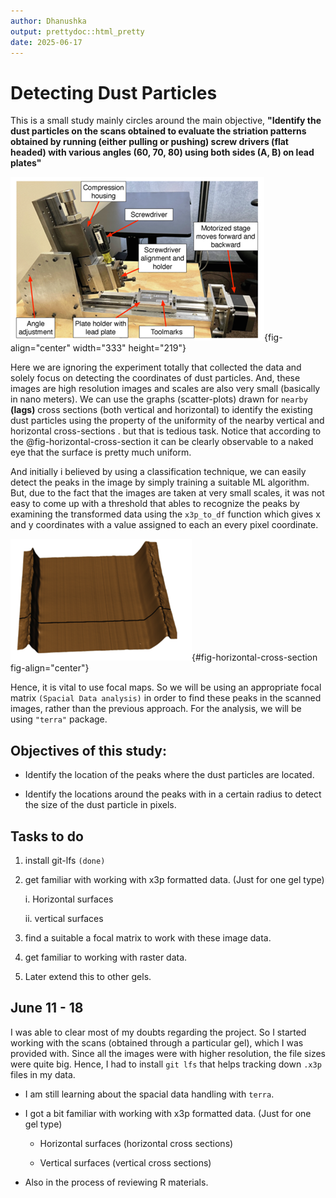 ```yaml
---
author: Dhanushka
output: prettydoc::html_pretty
date: 2025-06-17
---
```


# Detecting Dust Particles

This is a small study mainly circles around the main objective, **"Identify the dust particles on the scans obtained to evaluate the striation patterns obtained by running (either pulling or pushing) screw drivers (flat headed) with various angles (60, 70, 80) using both sides (A, B) on lead plates"**

![Experimental setup](setup.png){fig-align="center" width="333" height="219"}

Here we are ignoring the experiment totally that collected the data and solely focus on detecting the coordinates of dust particles. And, these images are high resolution images and scales are also very small (basically in nano meters). We can use the graphs (scatter-plots) drawn for `nearby` **(lags)** cross sections (both vertical and horizontal) to identify the existing dust particles using the property of the uniformity of the nearby vertical and horizontal cross-sections . but that is tedious task. Notice that according to the @fig-horizontal-cross-section it can be clearly observable to a naked eye that the surface is pretty much uniform.

And initially i believed by using a classification technique, we can easily detect the peaks in the image by simply training a suitable ML algorithm. But, due to the fact that the images are taken at very small scales, it was not easy to come up with a threshold that ables to recognize the peaks by examining the transformed data using the `x3p_to_df` function which gives x and y coordinates with a value assigned to each an every pixel coordinate.

![A horizontal cross section of a scan](images/clipboard-567757959.png){#fig-horizontal-cross-section fig-align="center"}

Hence, it is vital to use focal maps. So we will be using an appropriate focal matrix `(Spacial Data analysis)` in order to find these peaks in the scanned images, rather than the previous approach. For the analysis, we will be using `"terra"` package.

## Objectives of this study:

-   Identify the location of the peaks where the dust particles are located.

-   Identify the locations around the peaks with in a certain radius to detect the size of the dust particle in pixels.

## Tasks to do

1.  install git-lfs `(done)`

2.  get familiar with working with x3p formatted data. (Just for one gel type)

    i.  Horizontal surfaces

    ii. vertical surfaces

3.  find a suitable a focal matrix to work with these image data.

4.  get familiar to working with raster data.

5.  Later extend this to other gels.

## June 11 - 18

I was able to clear most of my doubts regarding the project. So I started working with the scans (obtained through a particular gel), which I was provided with. Since all the images were with higher resolution, the file sizes were quite big. Hence, I had to install `git lfs` that helps tracking down `.x3p` files in my data.

-   I am still learning about the spacial data handling with `terra`.

-   I got a bit familiar with working with x3p formatted data. (Just for one gel type)

    -   Horizontal surfaces (horizontal cross sections)

    -   Vertical surfaces (vertical cross sections)

-   Also in the process of reviewing R materials.
